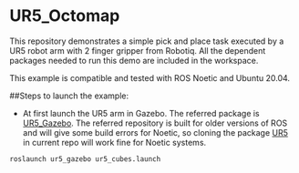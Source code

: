 # UR5_Octomap
This repository demonstrates a simple pick and place task executed by a UR5 robot arm with 2 finger gripper from Robotiq. All the dependent packages needed to run this demo are included in the workspace.

This example is compatible and tested with ROS Noetic and Ubuntu 20.04.

##Steps to launch the example:

- At first launch the UR5 arm in Gazebo. The referred package is [UR5_Gazebo](https://github.com/utecrobotics/ur5). The referred repository is built for older versions of ROS and will give some build errors for Noetic, so cloning the package [UR5](https://github.com/divishadL/UR5_pick_and_place/tree/main/src/ur5) in current repo will work fine for Noetic systems.

`roslaunch ur5_gazebo ur5_cubes.launch`
